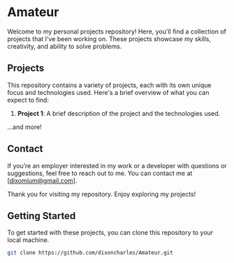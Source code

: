 # Amateur

Welcome to my personal projects repository! Here, you'll find a collection of projects that I've been working on. These projects showcase my skills, creativity, and ability to solve problems.

## Projects

This repository contains a variety of projects, each with its own unique focus and technologies used. Here's a brief overview of what you can expect to find:

1. **Project 1**: A brief description of the project and the technologies used.

...and more!

## Contact
If you’re an employer interested in my work or a developer with questions or suggestions, feel free to reach out to me. You can contact me at [dixomium@gmail.com].

Thank you for visiting my repository. Enjoy exploring my projects!

## Getting Started

To get started with these projects, you can clone this repository to your local machine.

```bash
git clone https://github.com/dixoncharles/Amateur.git
